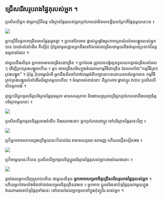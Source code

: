 <?php require("../../entete.php");?> <?php require("../../base.php");?> <?php require("../../fonctions.php");?>

<div id="corps">

<h2>ជ្រើស​រើស​​​រូប​រាង​ផ្ទៃ​តុ​របស់​អ្នក​ ។</h2>

ប្រសិន​បើ​អ្នក ​ជា​អ្នក​ប្រើ​​វីនដូ បរិស្ថាន​ផ្ទៃ​តុ​របស់​អ្នក​ប្រហែល​ជា​មិន​​មាន​អ្វី​
ខុស​ប្លែក​​​ពី​ផ្ទៃ​តុ​មួយ​នេះ​ទេ​ ៖

<img src="Images/windows_vista.jpg" />

អ្នក​ប្រើ​វីនដូ​ភាគ​​ច្រើន​​​មាន​ផ្ទៃ​តុ​ដូច​គ្នា​ ។ អ្នក​នៅ​តែ​អាច​ 
ផ្លាស់​ប្តូរ​ផ្ទាំង​រូប​ភាព​​​ ឬ​ពណ៌​លំអរ​បង្អួច​របស់​អ្នក​បាន​ (ពណ៌​លំនាំ​ដើម​ 
គឺ​ខៀវ​) ប៉ុន្តែ​​ជា​មូលដ្ឋាន ​អ្នក​នឹងនៅ​តែ​អស់ជម្រើស​ជា​មួយ​នឹង​ចំណុច​ប្រទាក់​វីនដូ​ធម្មតា​​ដដែល​ ។

ជា​មួយ​នឹង​​លីនុច​ អ្នក​អាច​មាន​ជម្រើស​ជា​ច្រើន​ ។ អ្នក​លែង​ 
ត្រូវ​បាន​បង្ខំឲ្យ​ទទួល​យក​នូវ​​ជម្រើស​ដដែល​ៗ ដើម្បី​គ្រប់​គ្រង​បង្អួច​​​ហើយ​ ៖ អ្នក​ 
អាច​ជ្រើស​​រើស​ក្នុង​ចំណោម​កម្មវិធី​​ជា​ច្រើន ដែល​ហៅថា​ "កម្មវិធី​គ្រប់​គ្រង​បង្អួច​" ។ ប៉ុន្តែ​ 
កុំ​បារម្មណ៍​អី​ អ្នក​នឹង​​​<i>មិន​ចាំ​បាច់</i>​បារម្ភ​​អំពី​បញ្ហា​នោះ​ទេ​ ដោយ​សារ​តែ​អ្នក​មាន​ 
កម្មវិធី​គ្រប់​គ្រង​បង្អួច​លំនាំ​ដើម​​​ដ៏​ស្អាត​មួយ​ហើយ​ ។ ចំណុច​សំខាន់​​នោះ គឺ​អ្នក​<i>អាច</i> ផ្លាស់​ប្តូរ​ 
វា​បាន​ ប្រសិន​បើ​សិន​​​អ្នក​ចង់​ ។

ដូច្នេះ​បើ​អ្នក​ចូល​ចិត្ត​បរិស្ថាន​ផ្ទៃ​តុ​ធម្មតា មាន​សមត្ថភាព​ និង​​ងាយស្រួល​ប្រើ​ អ្នក​ប្រហែល​ជា​នឹង​ពេញ​ចិត្ត​បរិស្ថាន​មួយ​នេះ ៖

<img src="Images/ubuntu.jpg"/>

​ប្រសិន​បើ​​អ្នក​ចូល​ចិត្ត​​រូបរាង​ទំនើប និង​​រលោង​​​នោះ អ្នក​ប្រហែល​ជា​​ប្តូរ​ 
ទៅ​បរិស្ថាន​ផ្ទៃ​តុ​នេះ​​វិញ ៖

<img src="Images/kde.png" />

ឬ​ក៏​អ្នក​​​អាច​សាក​ល្បង​ប្រើ​មួយ​នេះ​ក៏​បាន​ដែរ វា​មាន​លក្ខណៈ​សាមញ្ញ ហើយ​លឿន​ទៀត​ផង ៖

<img src="Images/xfce.jpg" />

ឬ​ក៏​អា​មួយ​នេះ​ក៏​បាន​ ប្រសិន​បើ​​អ្នក​​ចូលចិត្ត​​ប្ដូរ​បរិស្ថាន​ផ្ទៃតុ​របស់​អ្នក​តាម​បំណង​នោះ ៖

<img src="Images/wm.jpg" />

ដូច​ដែល​អ្នក​ឃើញ​ស្រាប់​ហើយ​ ជា​មួយ​លីនុច​ <b>អ្នក​អាច​សម្រេច​ចិត្ត​ ជ្រើស​រើស​រូបរាង​ផ្ទៃ​តុ​របស់​អ្នក​</b> ។
ហើយ​​អ្នក​ថែម​ទាំង​មិន​ចាំ​បាច់​សម្រេច​ចិត្ត​ច្រើន​ដង​ទេ ៖ អ្នក​អាច​
ប្តូរ​ទៅ​រចនាប័ទ្ម​ផ្ទៃ​តុ​ណា​មួយ​​ក្នុង​ចំណោម​រចនាប័ទ្ម​​ផ្ទៃតុ​ទាំង​នេះ នៅពេល​​ដែល​អ្នក​ចូល​ទៅ​ក្នុង​កុំព្យូទ័រ​ 
របស់​អ្នក​ ។

</div>



